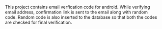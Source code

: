 This project contains email verfication code for android. While verifying email address, confirmation link is sent to the email along with random code. Random code is also inserted to the database so that both the codes are checked for final verification.
